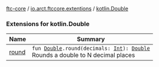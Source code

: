 [ftc-core](../../index.md) / [io.arct.ftccore.extentions](../index.md) / [kotlin.Double](./index.md)

### Extensions for kotlin.Double

| Name | Summary |
|---|---|
| [round](round.md) | `fun `[`Double`](https://kotlinlang.org/api/latest/jvm/stdlib/kotlin/-double/index.html)`.round(decimals: `[`Int`](https://kotlinlang.org/api/latest/jvm/stdlib/kotlin/-int/index.html)`): `[`Double`](https://kotlinlang.org/api/latest/jvm/stdlib/kotlin/-double/index.html)<br>Rounds a double to N decimal places |
